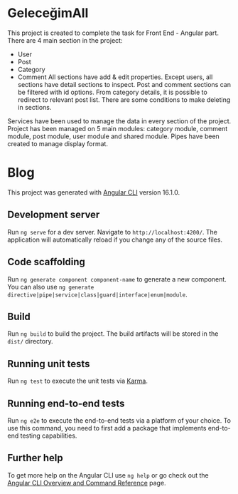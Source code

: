 # GeleceğimAll
This project is created to complete the task for Front End - Angular part.
There are 4 main section in the project:
* User
* Post
* Category
* Comment
All sections have add & edit properties.
Except users, all sections have detail sections to inspect.
Post and comment sections can be filtered with id options.
From category details, it is possible to redirect to relevant post list.
There are some conditions to make deleting in sections.

Services have been used to manage the data in every section of the project.
Project has been managed on 5 main modules: category module, comment module, post module, user module and shared module.
Pipes have been created to manage display format.

# Blog

This project was generated with [Angular CLI](https://github.com/angular/angular-cli) version 16.1.0.

## Development server

Run `ng serve` for a dev server. Navigate to `http://localhost:4200/`. The application will automatically reload if you change any of the source files.

## Code scaffolding

Run `ng generate component component-name` to generate a new component. You can also use `ng generate directive|pipe|service|class|guard|interface|enum|module`.

## Build

Run `ng build` to build the project. The build artifacts will be stored in the `dist/` directory.

## Running unit tests

Run `ng test` to execute the unit tests via [Karma](https://karma-runner.github.io).

## Running end-to-end tests

Run `ng e2e` to execute the end-to-end tests via a platform of your choice. To use this command, you need to first add a package that implements end-to-end testing capabilities.

## Further help

To get more help on the Angular CLI use `ng help` or go check out the [Angular CLI Overview and Command Reference](https://angular.io/cli) page.
